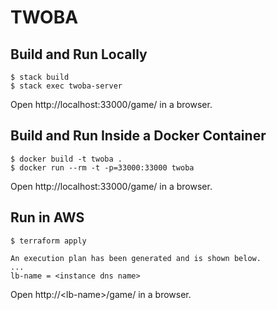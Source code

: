 # TWOBA

## Build and Run Locally
```
$ stack build
$ stack exec twoba-server
```

Open http://localhost:33000/game/ in a browser.

## Build and Run Inside a Docker Container

```
$ docker build -t twoba .
$ docker run --rm -t -p=33000:33000 twoba
```

Open http://localhost:33000/game/ in a browser.

## Run in AWS

```
$ terraform apply

An execution plan has been generated and is shown below.
...
lb-name = <instance dns name>
```

Open http://&lt;lb-name&gt;/game/ in a browser.

